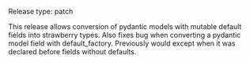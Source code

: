 Release type: patch

This release allows conversion of pydantic models with mutable default fields into strawberry types.
Also fixes bug when converting a pydantic model field with default_factory. Previously would except when it was declared before fields without defaults.
